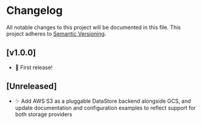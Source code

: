 # Changelog

All notable changes to this project will be documented in this
file. This project adheres to [Semantic Versioning](http://semver.org/).

## [v1.0.0]

- 🎉 First release!

## [Unreleased]

- ✨ Add AWS S3 as a pluggable DataStore backend alongside GCS, and update documentation and configuration examples to reflect support for both storage providers
